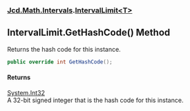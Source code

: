 ### [Jcd.Math.Intervals](Jcd.Math.Intervals.md 'Jcd.Math.Intervals').[IntervalLimit&lt;T&gt;](Jcd.Math.Intervals.IntervalLimit_T_.md 'Jcd.Math.Intervals.IntervalLimit<T>')

## IntervalLimit<T>.GetHashCode() Method

Returns the hash code for this instance.

```csharp
public override int GetHashCode();
```

#### Returns
[System.Int32](https://docs.microsoft.com/en-us/dotnet/api/System.Int32 'System.Int32')  
A 32-bit signed integer that is the hash code for this instance.